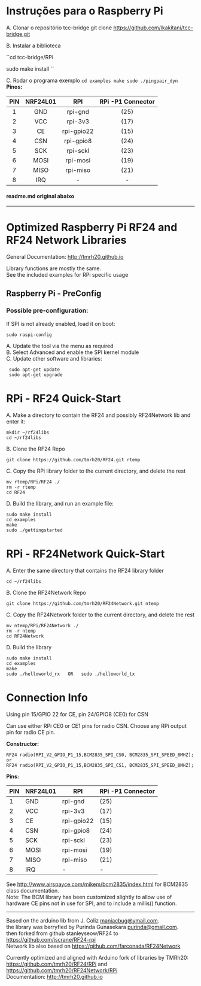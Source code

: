 # Instruções para o Raspberry Pi

A. Clonar o repositório tcc-bridge
	git clone https://github.com/lkakitani/tcc-bridge.git

B. Instalar a biblioteca

``cd tcc-bridge/RPi

sudo make install
``

C. Rodar o programa exemplo
``cd examples
make
sudo ./pingpair_dyn
``
**Pinos:**  

| PIN | NRF24L01 |    RPI     | RPi -P1 Connector |
|:---:|:--------:|:----------:|:-----------------:|
|  1  |   GND    | rpi-gnd    |     (25)          |
|  2  |   VCC    | rpi-3v3    |     (17)          |
|  3  |   CE     | rpi-gpio22 |     (15)          |
|  4  |   CSN    | rpi-gpio8  |     (24)          |
|  5  |   SCK    | rpi-sckl   |     (23)          |
|  6  |   MOSI   | rpi-mosi   |     (19)          |
|  7  |   MISO   | rpi-miso   |     (21)          |
|  8  |   IRQ    |    -       |       -           |



#### readme.md original abaixo
-----

# Optimized Raspberry Pi RF24 and RF24 Network Libraries  

 General Documentation: http://tmrh20.github.io  
   
 Library functions are mostly the same.  
 See the included examples for RPi specific usage  
 
## Raspberry Pi - PreConfig
    
### Possible pre-configuration:  
If SPI is not already enabled, load it on boot:   

    sudo raspi-config  

A. Update the tool via the menu as required  
B. Select Advanced and enable the SPI kernel module      
C. Update other software and libraries:  

     sudo apt-get update  
     sudo apt-get upgrade  


# RPi - RF24 Quick-Start  
     
A. Make a directory to contain the RF24 and possibly RF24Network lib and enter it:  

    mkdir ~/rf24libs  
    cd ~/rf24libs  

B.  Clone the RF24 Repo  

    git clone https://github.com/tmrh20/RF24.git rtemp  

C.  Copy the RPi library folder to the current directory, and delete the rest  

    mv rtemp/RPi/RF24 ./  
    rm -r rtemp  
    cd RF24  

D. Build the library, and run an example file:  

    sudo make install
    cd examples  
    make
    sudo ./gettingstarted  
  

# RPi - RF24Network Quick-Start  

A. Enter the same directory that contains the RF24 library folder  

    cd ~/rf24libs  

B. Clone the RF24Network Repo  

    git clone https://github.com/tmrh20/RF24Network.git ntemp  

C. Copy the RF24Network folder to the current directory, and delete the rest  

    mv ntemp/RPi/RF24Network ./  
    rm -r ntemp  
    cd RF24Network  

D. Build the library  

    sudo make install
    cd examples  
    make  
    sudo ./helloworld_rx   OR   sudo ./helloworld_tx  
  

# Connection Info

Using pin 15/GPIO 22 for CE, pin 24/GPIO8 (CE0) for CSN

Can use either RPi CE0 or CE1 pins for radio CSN.
Choose any RPi output pin for radio CE pin.

**Constructor:**

    RF24 radio(RPI_V2_GPIO_P1_15,BCM2835_SPI_CS0, BCM2835_SPI_SPEED_8MHZ);
    or
    RF24 radio(RPI_V2_GPIO_P1_15,BCM2835_SPI_CS1, BCM2835_SPI_SPEED_8MHZ);

**Pins:**  

| PIN | NRF24L01 |    RPI     | RPi -P1 Connector |
|-----|----------|------------|-------------------|
|  1  |   GND    | rpi-gnd    |     (25)          |
|  2  |   VCC    | rpi-3v3    |     (17)          |
|  3  |   CE     | rpi-gpio22 |     (15)          |
|  4  |   CSN    | rpi-gpio8  |     (24)          |
|  5  |   SCK    | rpi-sckl   |     (23)          |
|  6  |   MOSI   | rpi-mosi   |     (19)          |
|  7  |   MISO   | rpi-miso   |     (21)          |
|  8  |   IRQ    |    -       |       -           |
  
  
See http://www.airspayce.com/mikem/bcm2835/index.html for BCM2835 class documentation.  
Note: The BCM library has been customized slightly to allow use of hardware CE pins not
in use for SPI, and to include a millis() function.  
   
****************
  
Based on the arduino lib from J. Coliz <maniacbug@ymail.com>.  
the library was berryfied by Purinda Gunasekara <purinda@gmail.com>.  
then forked from github stanleyseow/RF24 to https://github.com/jscrane/RF24-rpi  
Network lib also based on https://github.com/farconada/RF24Network

Currently optimized and aligned with Arduino fork of libraries by TMRh20:  
https://github.com/tmrh20/RF24/RPi and https://github.com/tmrh20/RF24Network/RPi  
Documentation: http://tmrh20.github.io


